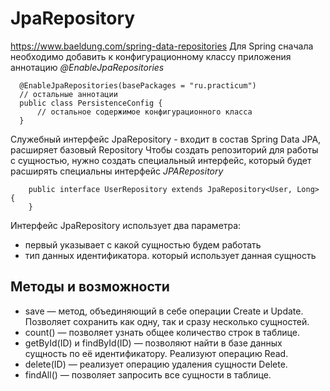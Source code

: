 # JpaRepository
<https://www.baeldung.com/spring-data-repositories>
Для Spring cначала необходимо добавить к конфигурационному классу приложения аннотацию *@EnableJpaRepositories*
```
  @EnableJpaRepositories(basePackages = "ru.practicum")
  // остальные аннотации
  public class PersistenceConfig {
      // остальное содержимое конфигурационного класса
  }
```
Служебный интерфейс JpaRepository - входит в состав Spring Data JPA, расширяет базовый Repository
Чтобы создать репозиторий для работы с сущностью, нужно создать специальный интерфейс, который будет 
расширять специальны интерфейс *JPARepository*
```
    public interface UserRepository extends JpaRepository<User, Long> {
    } 
```
Интерфейс JpaRepository использует два параметра: 
- первый указывает с какой сущностью будем работать
- тип данных идентификатора. который использует данная сущность
## Методы и возможности
  - save — метод, объединяющий в себе операции Create и Update. Позволяет сохранить как одну, так и сразу несколько сущностей.
  - count() — позволяет узнать общее количество строк в таблице.
  - getById(ID) и findById(ID) — позволяют найти в базе данных сущность по её идентификатору. Реализуют операцию Read.
  - delete(ID) — реализует операцию удаления сущности Delete.
  - findAll() — позволяет запросить все сущности в таблице.

